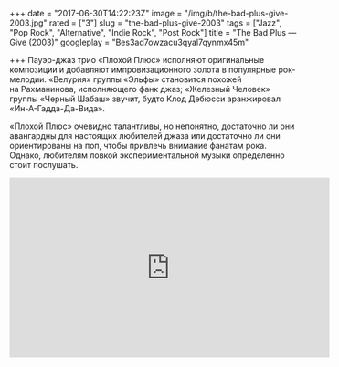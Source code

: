 +++
date = "2017-06-30T14:22:23Z"
image = "/img/b/the-bad-plus-give-2003.jpg"
rated = ["3"]
slug = "the-bad-plus-give-2003"
tags = ["Jazz", "Pop Rock", "Alternative", "Indie Rock", "Post Rock"]
title = "The Bad Plus — Give (2003)"
googleplay = "Bes3ad7owzacu3qyal7qynmx45m"

+++
Пауэр-джаз трио &laquo;Плохой Плюс&raquo; исполняют оригинальные композиции и&nbsp;добавляют импровизационного золота в&nbsp;популярные рок-мелодии. &laquo;Велурия&raquo; группы &laquo;Эльфы&raquo; становится похожей на&nbsp;Рахманинова, исполняющего фанк джаз; &laquo;Железный Человек&raquo; группы &laquo;Черный Шабаш&raquo; звучит, будто Клод Дебюсси аранжировал &laquo;Ин-А-Гадда-Да-Вида&raquo;. 

&laquo;Плохой Плюс&raquo; очевидно талантливы, но&nbsp;непонятно, достаточно&nbsp;ли они авангардны для настоящих любителей джаза или достаточно&nbsp;ли они ориентированы на&nbsp;поп, чтобы привлечь внимание фанатам рока. Однако, любителям ловкой экспериментальной музыки определенно стоит послушать.

<iframe width="560" height="315" src="https://www.youtube.com/embed/ULP3TcLaoaE" frameborder="0" allowfullscreen></iframe>